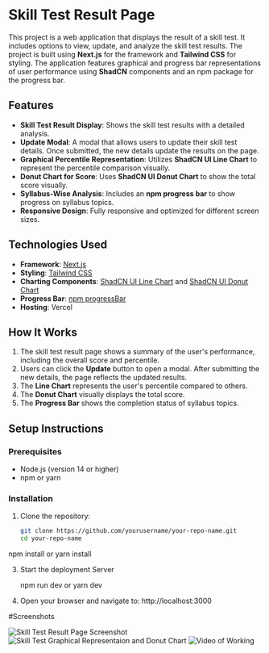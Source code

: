 # Skill Test Result Page

This project is a web application that displays the result of a skill test. It includes options to view, update, and analyze the skill test results. The project is built using **Next.js** for the framework and **Tailwind CSS** for styling. The application features graphical and progress bar representations of user performance using **ShadCN** components and an npm package for the progress bar.

## Features

- **Skill Test Result Display**: Shows the skill test results with a detailed analysis.
- **Update Modal**: A modal that allows users to update their skill test details. Once submitted, the new details update the results on the page.
- **Graphical Percentile Representation**: Utilizes **ShadCN UI Line Chart** to represent the percentile comparison visually.
- **Donut Chart for Score**: Uses **ShadCN UI Donut Chart** to show the total score visually.
- **Syllabus-Wise Analysis**: Includes an **npm progress bar** to show progress on syllabus topics.
- **Responsive Design**: Fully responsive and optimized for different screen sizes.

## Technologies Used

- **Framework**: [Next.js](https://nextjs.org/)
- **Styling**: [Tailwind CSS](https://tailwindcss.com/)
- **Charting Components**: [ShadCN UI Line Chart](https://shadcn.dev/) and [ShadCN UI Donut Chart](https://shadcn.dev/)
- **Progress Bar**: [npm progressBar](https://www.npmjs.com/package/@ramonak/react-progress-bar)
- **Hosting**: Vercel

## How It Works

1. The skill test result page shows a summary of the user's performance, including the overall score and percentile.
2. Users can click the **Update** button to open a modal. After submitting the new details, the page reflects the updated results.
3. The **Line Chart** represents the user's percentile compared to others.
4. The **Donut Chart** visually displays the total score.
5. The **Progress Bar** shows the completion status of syllabus topics.

## Setup Instructions

### Prerequisites

- Node.js (version 14 or higher)
- npm or yarn

### Installation

1. Clone the repository:
   ```bash
   git clone https://github.com/yourusername/your-repo-name.git
   cd your-repo-name
npm install
or 
yarn install


3. Start the deployment Server

   npm run dev
   or
   yarn dev

4. Open your browser and navigate to:
   http://localhost:3000

   
#Screenshots

![Skill Test Result Page Screenshot]([https://example.com/screenshot.png](https://drive.google.com/file/d/1jzk3wYCVx7zLtJcG3UcQwVydsCQuc-Oi/view))
![Skill Test Graphical Representaion and Donut Chart](https://drive.google.com/file/d/1jzHBo5xyKbPOS9kqoALoMY506gxsabEB/view)
![Video of Working](https://drive.google.com/file/d/1ju8_i-YFRrrMWVXa4KJeWfFJY9F1niIp/view?usp=drivesdk)

   
